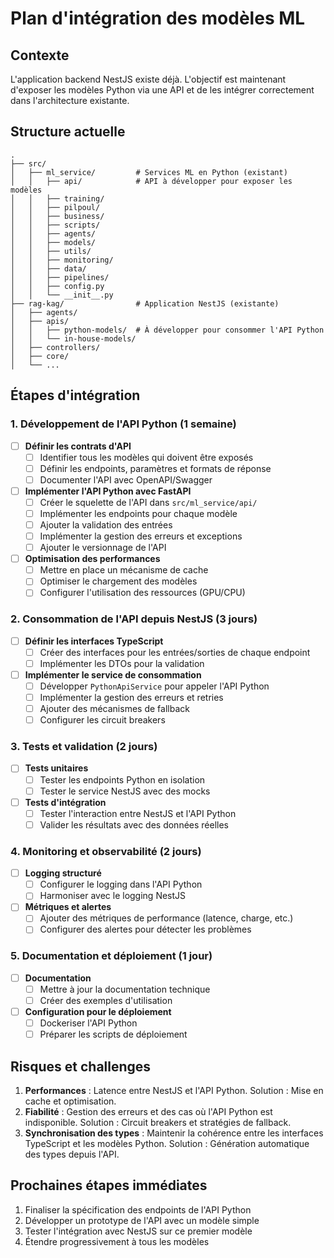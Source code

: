 # Plan d'intégration des modèles ML

## Contexte

L'application backend NestJS existe déjà. L'objectif est maintenant d'exposer les modèles Python via une API et de les intégrer correctement dans l'architecture existante.

## Structure actuelle

```
.
├── src/
│   ├── ml_service/         # Services ML en Python (existant)
│   │   ├── api/            # API à développer pour exposer les modèles
│   │   ├── training/
│   │   ├── pilpoul/
│   │   ├── business/
│   │   ├── scripts/
│   │   ├── agents/
│   │   ├── models/
│   │   ├── utils/
│   │   ├── monitoring/
│   │   ├── data/
│   │   ├── pipelines/
│   │   ├── config.py
│   │   └── __init__.py
├── rag-kag/                # Application NestJS (existante)
│   ├── agents/
│   ├── apis/
│   │   ├── python-models/  # À développer pour consommer l'API Python
│   │   └── in-house-models/
│   ├── controllers/
│   ├── core/
│   └── ...
```

## Étapes d'intégration

### 1. Développement de l'API Python (1 semaine)

- [ ] **Définir les contrats d'API**
  - [ ] Identifier tous les modèles qui doivent être exposés
  - [ ] Définir les endpoints, paramètres et formats de réponse
  - [ ] Documenter l'API avec OpenAPI/Swagger

- [ ] **Implémenter l'API Python avec FastAPI**
  - [ ] Créer le squelette de l'API dans `src/ml_service/api/`
  - [ ] Implémenter les endpoints pour chaque modèle
  - [ ] Ajouter la validation des entrées
  - [ ] Implémenter la gestion des erreurs et exceptions
  - [ ] Ajouter le versionnage de l'API

- [ ] **Optimisation des performances**
  - [ ] Mettre en place un mécanisme de cache
  - [ ] Optimiser le chargement des modèles
  - [ ] Configurer l'utilisation des ressources (GPU/CPU)

### 2. Consommation de l'API depuis NestJS (3 jours)

- [ ] **Définir les interfaces TypeScript**
  - [ ] Créer des interfaces pour les entrées/sorties de chaque endpoint
  - [ ] Implémenter les DTOs pour la validation

- [ ] **Implémenter le service de consommation**
  - [ ] Développer `PythonApiService` pour appeler l'API Python
  - [ ] Implémenter la gestion des erreurs et retries
  - [ ] Ajouter des mécanismes de fallback
  - [ ] Configurer les circuit breakers

### 3. Tests et validation (2 jours)

- [ ] **Tests unitaires**
  - [ ] Tester les endpoints Python en isolation
  - [ ] Tester le service NestJS avec des mocks

- [ ] **Tests d'intégration**
  - [ ] Tester l'interaction entre NestJS et l'API Python
  - [ ] Valider les résultats avec des données réelles

### 4. Monitoring et observabilité (2 jours)

- [ ] **Logging structuré**
  - [ ] Configurer le logging dans l'API Python
  - [ ] Harmoniser avec le logging NestJS

- [ ] **Métriques et alertes**
  - [ ] Ajouter des métriques de performance (latence, charge, etc.)
  - [ ] Configurer des alertes pour détecter les problèmes

### 5. Documentation et déploiement (1 jour)

- [ ] **Documentation**
  - [ ] Mettre à jour la documentation technique
  - [ ] Créer des exemples d'utilisation

- [ ] **Configuration pour le déploiement**
  - [ ] Dockeriser l'API Python
  - [ ] Préparer les scripts de déploiement

## Risques et challenges

1. **Performances** : Latence entre NestJS et l'API Python. Solution : Mise en cache et optimisation.
2. **Fiabilité** : Gestion des erreurs et des cas où l'API Python est indisponible. Solution : Circuit breakers et stratégies de fallback.
3. **Synchronisation des types** : Maintenir la cohérence entre les interfaces TypeScript et les modèles Python. Solution : Génération automatique des types depuis l'API.

## Prochaines étapes immédiates

1. Finaliser la spécification des endpoints de l'API Python
2. Développer un prototype de l'API avec un modèle simple
3. Tester l'intégration avec NestJS sur ce premier modèle
4. Étendre progressivement à tous les modèles 